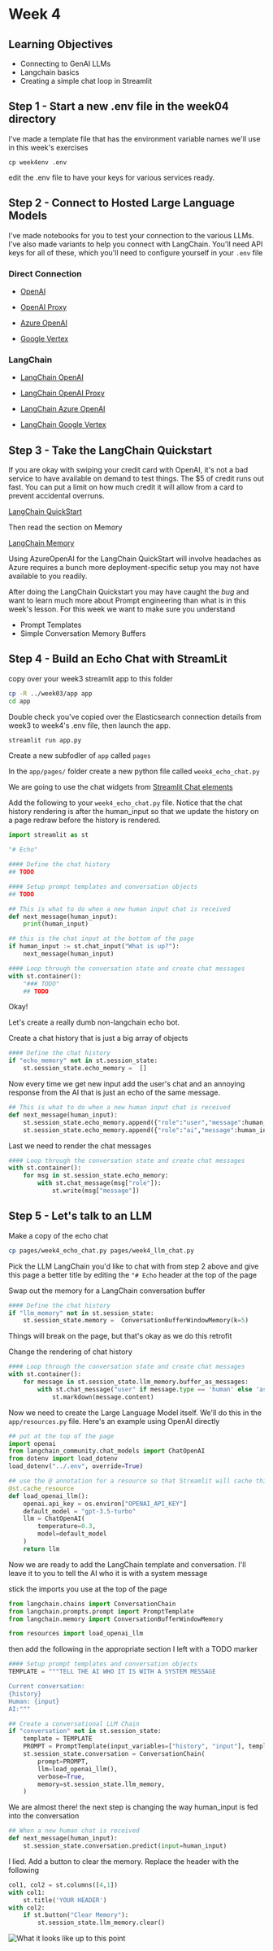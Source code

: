 # Week 4

## Learning Objectives

* Connecting to GenAI LLMs
* Langchain basics
* Creating a simple chat loop in Streamlit

## Step 1 - Start a new .env file in the week04 directory

I've made a template file that has the environment variable names we'll use in this week's exercises

```
cp week4env .env
```

edit the .env file to have your keys for various services ready.

## Step 2 - Connect to Hosted Large Language Models

I've made notebooks for you to test your connection to the various LLMs.
I've also made variants to help you connect with LangChain.
You'll need API keys for all of these, which you'll need to configure yourself in your ```.env``` file

### Direct Connection

* [OpenAI](OpenAI_Basics.ipynb)

* [OpenAI Proxy](OpenAIProxy_Basics.ipynb)

* [Azure OpenAI](AzureOpenAI_Basics.ipynb)

* [Google Vertex](GoogleVertex_Basics.ipynb)



### LangChain

* [LangChain OpenAI](OpenAI_LangChain.ipynb)

* [LangChain OpenAI Proxy](OpenAIProxy_LangChain.ipynb)

* [LangChain Azure OpenAI](AzureOpenAI_LangChain.ipynb)

* [LangChain Google Vertex](GoogleVertex_LangChain.ipynb)



## Step 3 - Take the LangChain Quickstart

If you are okay with swiping your credit card with OpenAI, it's not a bad service to have available on demand to test things. The $5 of credit runs out fast.  You can put a limit on how much credit it will allow from a card to prevent accidental overruns.

[LangChain QuickStart](https://python.langchain.com/docs/get_started/quickstart)

Then read the section on Memory

[LangChain Memory](https://python.langchain.com/docs/modules/memory/)

Using AzureOpenAI for the LangChain QuickStart will involve headaches as Azure requires a bunch more deployment-specific setup you may not have available to you readily.

After doing the LangChain Quickstart you may have caught the *bug* and want to learn much more about Prompt engineering than what is in this week's lesson.  For this week we want to make sure you understand

* Prompt Templates
* Simple Conversation Memory Buffers

## Step 4 - Build an Echo Chat with StreamLit

copy over your week3 streamlit app to this folder

```bash
cp -R ../week03/app app
cd app
```

Double check you've copied over the Elasticsearch connection details from week3 to week4's .env file, then launch the app.

```bash
streamlit run app.py
```

Create a new subfodler of ```app``` called ```pages```

In the ```app/pages/``` folder create a new python file called ```week4_echo_chat.py```


We are going to use the chat widgets from [Streamlit Chat elements](https://docs.streamlit.io/library/api-reference/chat)

Add the following to your ```week4_echo_chat.py``` file.  Notice that the chat history rendering is after the human_input so that we update the history on a page redraw before the history is rendered.

```python
import streamlit as st

"# Echo"

#### Define the chat history
## TODO

#### Setup prompt templates and conversation objects
## TODO

## This is what to do when a new human input chat is received
def next_message(human_input):
    print(human_input)

## this is the chat input at the bottom of the page
if human_input := st.chat_input("What is up?"):
    next_message(human_input)

#### Loop through the conversation state and create chat messages
with st.container():
    "### TODO"
    ## TODO


```

Okay!

Let's create a really dumb non-langchain echo bot.

Create a chat history that is just a big array of objects
```python
#### Define the chat history
if "echo_memory" not in st.session_state:
    st.session_state.echo_memory =  []
```

Now every time we get new input add the user's chat and an annoying response from the AI that is just an echo of the same message.
```python
## This is what to do when a new human input chat is received
def next_message(human_input):
    st.session_state.echo_memory.append({"role":"user","message":human_input})
    st.session_state.echo_memory.append({"role":"ai","message":human_input})
```

Last we need to render the chat messages
```python
#### Loop through the conversation state and create chat messages
with st.container():
    for msg in st.session_state.echo_memory:
        with st.chat_message(msg["role"]):
            st.write(msg["message"])
```



## Step 5 - Let's talk to an LLM

Make a copy of the echo chat
```bash
cp pages/week4_echo_chat.py pages/week4_llm_chat.py
```

Pick the LLM LangChain you'd like to chat with from step 2 above and give this page a better title by editing the ```"# Echo``` header at the top of the page

Swap out the memory for a LangChain conversation buffer
```python
#### Define the chat history
if "llm_memory" not in st.session_state:
    st.session_state.memory =  ConversationBufferWindowMemory(k=5)
```

Things will break on the page, but that's okay as we do this retrofit

Change the rendering of chat history

```python
#### Loop through the conversation state and create chat messages
with st.container():
    for message in st.session_state.llm_memory.buffer_as_messages:
        with st.chat_message("user" if message.type == 'human' else 'assistant' ):
            st.markdown(message.content)
```

Now we need to create the Large Language Model itself.  We'll do this in the ```app/resources.py``` file.  Here's an example using OpenAI directly

```python
## put at the top of the page
import openai
from langchain_community.chat_models import ChatOpenAI
from dotenv import load_dotenv
load_dotenv("../.env", override=True)

## use the @ annotation for a resource so that Streamlit will cache this thing
@st.cache_resource
def load_openai_llm():
    openai.api_key = os.environ["OPENAI_API_KEY"]
    default_model = "gpt-3.5-turbo"
    llm = ChatOpenAI(
        temperature=0.3,
        model=default_model
    )
    return llm
```
Now we are ready to add the LangChain template and conversation. I'll leave it to you to tell the AI who it is with a system message

stick the imports you use at the top of the page
```python
from langchain.chains import ConversationChain
from langchain.prompts.prompt import PromptTemplate
from langchain.memory import ConversationBufferWindowMemory

from resources import load_openai_llm
```

then add the following in the appropriate section I left with a TODO marker
```python
#### Setup prompt templates and conversation objects
TEMPLATE = """TELL THE AI WHO IT IS WITH A SYSTEM MESSAGE

Current conversation:
{history}
Human: {input}
AI:"""

## Create a conversational LLM Chain
if "conversation" not in st.session_state:
    template = TEMPLATE
    PROMPT = PromptTemplate(input_variables=["history", "input"], template=template)
    st.session_state.conversation = ConversationChain(
        prompt=PROMPT,
        llm=load_openai_llm(),
        verbose=True,
        memory=st.session_state.llm_memory,
    )
```

We are almost there! the next step is changing the way human_input is fed into the conversation
```python
## When a new human chat is received
def next_message(human_input):
    st.session_state.conversation.predict(input=human_input)
```

I lied.  Add a button to clear the memory.  Replace the header with the following

```python
col1, col2 = st.columns([4,1])
with col1:
    st.title('YOUR HEADER')
with col2:
    if st.button("Clear Memory"):
        st.session_state.llm_memory.clear()
```

![What it looks like up to this point](img/LLMChat.jpg)
